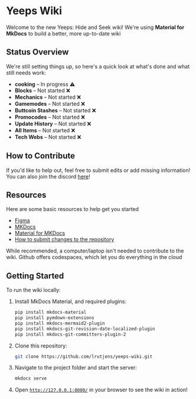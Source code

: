 # Yeeps Wiki

Welcome to the new Yeeps: Hide and Seek wiki! We're using **Material for MkDocs** to build a better, more up-to-date wiki

## Status Overview
We're still setting things up, so here's a quick look at what's done and what still needs work:

- **cooking** – In progress ⚠️
- **Blocks** – Not started ❌
- **Mechanics** – Not started ❌
- **Gamemodes** – Not started ❌
- **Buttcoin Stashes** – Not started ❌
- **Promocodes** – Not started ❌
- **Update History** – Not started ❌
- **All Items** – Not started ❌
- **Tech Webs** – Not started ❌

## How to Contribute
If you'd like to help out, feel free to submit edits or add missing information! You can also join the discord [here](https://discord.gg/P9nqvfTrQB)!

## Resources
Here are some basic resources to help get you started

- [Figma](https://www.figma.com/design/VZh6AGHqZt1UacdDRiVuYW/Yeeps%3A-Hide-and-Seek-Public-Assets)
- [MKDocs](https://www.mkdocs.org/)
- [Material for MKDocs](https://squidfunk.github.io/mkdocs-material/)
- [How to submit changes to the repository](https://www.youtube.com/watch?v=8lGpZkjnkt4)

While recommended, a computer/laptop isn't needed to contribute to the wiki. Github offers codespaces, which let you do everything in the cloud

## Getting Started
To run the wiki locally:

1. Install MkDocs Material, and required plugins:
   ```sh
   pip install mkdocs-material
   pip install pymdown-extensions
   pip install mkdocs-mermaid2-plugin
   pip install mkdocs-git-revision-date-localized-plugin
   pip install mkdocs-git-committers-plugin-2
   ```
2. Clone this repository:
   ```sh
   git clone https://github.com/lrutjens/yeeps-wiki.git
   ```
3. Navigate to the project folder and start the server:
   ```sh
   mkdocs serve
   ```
4. Open [`http://127.0.0.1:8000/`](http://127.0.0.1:8000) in your browser to see the wiki in action!
